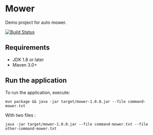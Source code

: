 # Mower

Demo project for auto mower.

[![Build Status](https://travis-ci.org/varrocen/mower.svg?branch=master)](https://travis-ci.org/varrocen/mower)

Requirements
------------

* JDK 1.8 or later
* Maven 3.0+

Run the application
-------------------

To run the application, execute:

    mvn package && java -jar target/mower-1.0.0.jar --file command-mower.txt

With two files :

    java -jar target/mower-1.0.0.jar --file command-mower.txt --file other-command-mower.txt
